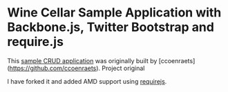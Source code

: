 # Wine Cellar Sample Application with Backbone.js, Twitter Bootstrap and require.js #

This [sample CRUD application](https://github.com/ccoenraets/backbone-cellar) was originally built by [ccoenraets] (https://github.com/ccoenraets). Project original

I have forked it and added AMD support using [requirejs](http://requirejs.org/).
